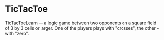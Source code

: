# TicTacToe
TicTacToeLearn — a logic game between two opponents on a square field of 3 by 3 cells or larger. One of the players plays with "crosses", the other - with "zero". 
